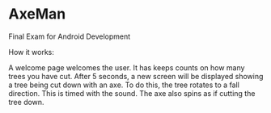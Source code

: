 # AxeMan
Final Exam for Android Development

How it works:

A welcome page welcomes the user. It has keeps counts on how many trees you have cut. After 5 seconds, a new screen will be displayed
showing a tree being cut down with an axe. To do this, the tree rotates to a fall direction. This is timed with the sound. The axe also spins
as if cutting the tree down.
